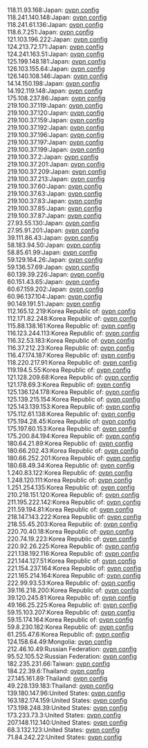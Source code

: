 118.11.93.168:Japan: [ovpn config](vpn/118_11_93_168.ovpn)  
118.241.140.148:Japan: [ovpn config](vpn/118_241_140_148.ovpn)  
118.241.61.136:Japan: [ovpn config](vpn/118_241_61_136.ovpn)  
118.6.7.251:Japan: [ovpn config](vpn/118_6_7_251.ovpn)  
121.103.196.222:Japan: [ovpn config](vpn/121_103_196_222.ovpn)  
124.213.72.171:Japan: [ovpn config](vpn/124_213_72_171.ovpn)  
124.241.163.51:Japan: [ovpn config](vpn/124_241_163_51.ovpn)  
125.199.148.181:Japan: [ovpn config](vpn/125_199_148_181.ovpn)  
126.103.155.64:Japan: [ovpn config](vpn/126_103_155_64.ovpn)  
126.140.108.146:Japan: [ovpn config](vpn/126_140_108_146.ovpn)  
14.14.150.198:Japan: [ovpn config](vpn/14_14_150_198.ovpn)  
14.192.119.148:Japan: [ovpn config](vpn/14_192_119_148.ovpn)  
175.108.237.86:Japan: [ovpn config](vpn/175_108_237_86.ovpn)  
219.100.37.119:Japan: [ovpn config](vpn/219_100_37_119.ovpn)  
219.100.37.120:Japan: [ovpn config](vpn/219_100_37_120.ovpn)  
219.100.37.159:Japan: [ovpn config](vpn/219_100_37_159.ovpn)  
219.100.37.192:Japan: [ovpn config](vpn/219_100_37_192.ovpn)  
219.100.37.196:Japan: [ovpn config](vpn/219_100_37_196.ovpn)  
219.100.37.197:Japan: [ovpn config](vpn/219_100_37_197.ovpn)  
219.100.37.199:Japan: [ovpn config](vpn/219_100_37_199.ovpn)  
219.100.37.2:Japan: [ovpn config](vpn/219_100_37_2.ovpn)  
219.100.37.201:Japan: [ovpn config](vpn/219_100_37_201.ovpn)  
219.100.37.209:Japan: [ovpn config](vpn/219_100_37_209.ovpn)  
219.100.37.213:Japan: [ovpn config](vpn/219_100_37_213.ovpn)  
219.100.37.60:Japan: [ovpn config](vpn/219_100_37_60.ovpn)  
219.100.37.63:Japan: [ovpn config](vpn/219_100_37_63.ovpn)  
219.100.37.83:Japan: [ovpn config](vpn/219_100_37_83.ovpn)  
219.100.37.85:Japan: [ovpn config](vpn/219_100_37_85.ovpn)  
219.100.37.87:Japan: [ovpn config](vpn/219_100_37_87.ovpn)  
27.93.55.130:Japan: [ovpn config](vpn/27_93_55_130.ovpn)  
27.95.91.201:Japan: [ovpn config](vpn/27_95_91_201.ovpn)  
39.111.86.43:Japan: [ovpn config](vpn/39_111_86_43.ovpn)  
58.183.94.50:Japan: [ovpn config](vpn/58_183_94_50.ovpn)  
58.85.61.99:Japan: [ovpn config](vpn/58_85_61_99.ovpn)  
59.129.164.26:Japan: [ovpn config](vpn/59_129_164_26.ovpn)  
59.136.57.69:Japan: [ovpn config](vpn/59_136_57_69.ovpn)  
60.139.39.226:Japan: [ovpn config](vpn/60_139_39_226.ovpn)  
60.151.43.65:Japan: [ovpn config](vpn/60_151_43_65.ovpn)  
60.67.159.202:Japan: [ovpn config](vpn/60_67_159_202.ovpn)  
60.96.137.104:Japan: [ovpn config](vpn/60_96_137_104.ovpn)  
90.149.191.51:Japan: [ovpn config](vpn/90_149_191_51.ovpn)  
112.165.12.219:Korea Republic of: [ovpn config](vpn/112_165_12_219.ovpn)  
112.171.82.248:Korea Republic of: [ovpn config](vpn/112_171_82_248.ovpn)  
115.88.138.161:Korea Republic of: [ovpn config](vpn/115_88_138_161.ovpn)  
116.123.244.113:Korea Republic of: [ovpn config](vpn/116_123_244_113.ovpn)  
116.32.53.183:Korea Republic of: [ovpn config](vpn/116_32_53_183.ovpn)  
116.37.212.23:Korea Republic of: [ovpn config](vpn/116_37_212_23.ovpn)  
116.47.174.187:Korea Republic of: [ovpn config](vpn/116_47_174_187.ovpn)  
118.220.217.91:Korea Republic of: [ovpn config](vpn/118_220_217_91.ovpn)  
119.194.5.55:Korea Republic of: [ovpn config](vpn/119_194_5_55.ovpn)  
121.128.209.68:Korea Republic of: [ovpn config](vpn/121_128_209_68.ovpn)  
121.178.69.3:Korea Republic of: [ovpn config](vpn/121_178_69_3.ovpn)  
125.136.124.178:Korea Republic of: [ovpn config](vpn/125_136_124_178.ovpn)  
125.139.215.154:Korea Republic of: [ovpn config](vpn/125_139_215_154.ovpn)  
125.143.139.153:Korea Republic of: [ovpn config](vpn/125_143_139_153.ovpn)  
175.112.61.138:Korea Republic of: [ovpn config](vpn/175_112_61_138.ovpn)  
175.194.28.45:Korea Republic of: [ovpn config](vpn/175_194_28_45.ovpn)  
175.197.60.153:Korea Republic of: [ovpn config](vpn/175_197_60_153.ovpn)  
175.200.84.194:Korea Republic of: [ovpn config](vpn/175_200_84_194.ovpn)  
180.64.21.89:Korea Republic of: [ovpn config](vpn/180_64_21_89.ovpn)  
180.66.202.43:Korea Republic of: [ovpn config](vpn/180_66_202_43.ovpn)  
180.66.252.201:Korea Republic of: [ovpn config](vpn/180_66_252_201.ovpn)  
180.68.49.34:Korea Republic of: [ovpn config](vpn/180_68_49_34.ovpn)  
1.240.83.122:Korea Republic of: [ovpn config](vpn/1_240_83_122.ovpn)  
1.248.120.111:Korea Republic of: [ovpn config](vpn/1_248_120_111.ovpn)  
1.251.254.135:Korea Republic of: [ovpn config](vpn/1_251_254_135.ovpn)  
210.218.151.120:Korea Republic of: [ovpn config](vpn/210_218_151_120.ovpn)  
211.195.222.142:Korea Republic of: [ovpn config](vpn/211_195_222_142.ovpn)  
211.59.194.81:Korea Republic of: [ovpn config](vpn/211_59_194_81.ovpn)  
218.147.143.222:Korea Republic of: [ovpn config](vpn/218_147_143_222.ovpn)  
218.55.45.203:Korea Republic of: [ovpn config](vpn/218_55_45_203.ovpn)  
220.70.40.18:Korea Republic of: [ovpn config](vpn/220_70_40_18.ovpn)  
220.74.19.223:Korea Republic of: [ovpn config](vpn/220_74_19_223.ovpn)  
220.92.26.225:Korea Republic of: [ovpn config](vpn/220_92_26_225.ovpn)  
221.138.192.116:Korea Republic of: [ovpn config](vpn/221_138_192_116.ovpn)  
221.144.127.51:Korea Republic of: [ovpn config](vpn/221_144_127_51.ovpn)  
221.154.237.164:Korea Republic of: [ovpn config](vpn/221_154_237_164.ovpn)  
221.165.214.164:Korea Republic of: [ovpn config](vpn/221_165_214_164.ovpn)  
222.99.93.53:Korea Republic of: [ovpn config](vpn/222_99_93_53.ovpn)  
39.116.218.200:Korea Republic of: [ovpn config](vpn/39_116_218_200.ovpn)  
39.120.245.81:Korea Republic of: [ovpn config](vpn/39_120_245_81.ovpn)  
49.166.25.225:Korea Republic of: [ovpn config](vpn/49_166_25_225.ovpn)  
59.15.103.207:Korea Republic of: [ovpn config](vpn/59_15_103_207.ovpn)  
59.15.174.164:Korea Republic of: [ovpn config](vpn/59_15_174_164.ovpn)  
59.8.230.182:Korea Republic of: [ovpn config](vpn/59_8_230_182.ovpn)  
61.255.47.6:Korea Republic of: [ovpn config](vpn/61_255_47_6.ovpn)  
124.158.64.49:Mongolia: [ovpn config](vpn/124_158_64_49.ovpn)  
212.46.10.49:Russian Federation: [ovpn config](vpn/212_46_10_49.ovpn)  
95.52.105.52:Russian Federation: [ovpn config](vpn/95_52_105_52.ovpn)  
182.235.231.66:Taiwan: [ovpn config](vpn/182_235_231_66.ovpn)  
184.22.39.6:Thailand: [ovpn config](vpn/184_22_39_6.ovpn)  
27.145.161.89:Thailand: [ovpn config](vpn/27_145_161_89.ovpn)  
49.228.139.183:Thailand: [ovpn config](vpn/49_228_139_183.ovpn)  
139.180.147.96:United States: [ovpn config](vpn/139_180_147_96.ovpn)  
163.182.174.159:United States: [ovpn config](vpn/163_182_174_159.ovpn)  
173.198.248.39:United States: [ovpn config](vpn/173_198_248_39.ovpn)  
173.233.73.3:United States: [ovpn config](vpn/173_233_73_3.ovpn)  
207.148.112.140:United States: [ovpn config](vpn/207_148_112_140.ovpn)  
68.3.132.123:United States: [ovpn config](vpn/68_3_132_123.ovpn)  
71.84.242.22:United States: [ovpn config](vpn/71_84_242_22.ovpn)  
